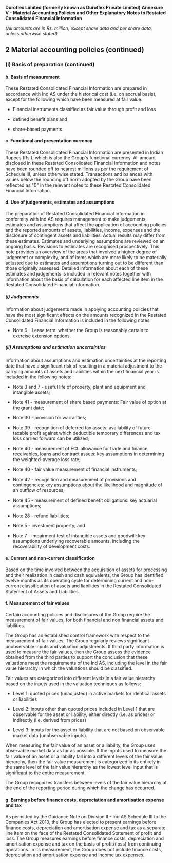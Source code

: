 **Duroflex Limited (formerly known as Duroflex Private Limited)**
**Annexure V - Material Accounting Policies and Other Explanatory Notes to Restated Consolidated Financial Information**

*(All amounts are in Rs. million, except share data and per share data, unless otherwise stated)*

## 2 Material accounting policies (continued)

### (i) Basis of preparation (continued)

#### b. Basis of measurement

These Restated Consolidated Financial Information are prepared in accordance with Ind AS under the historical cost (i.e. on accrual basis), except for the following which have been measured at fair value:

- Financial instruments classified as fair value through profit and loss

- defined benefit plans and

- share-based payments

#### c. Functional and presentation currency

These Restated Consolidated Financial Information are presented in Indian Rupees (Rs.), which is also the Group's functional currency. All amount disclosed in these Restated Consolidated Financial Information and notes have been rounded off to nearest millions as per the requirement of Schedule III, unless otherwise stated. Transactions and balances with values below the rounding off norm adopted by the Group have been reflected as "0" in the relevant notes to these Restated Consolidated Financial Information.

#### d. Use of judgements, estimates and assumptions

The preparation of Restated Consolidated Financial Information in conformity with Ind AS requires management to make judgements, estimates and assumptions that affect the application of accounting policies and the reported amounts of assets, liabilities, income, expenses and the disclosure of contingent assets and liabilities. Actual results may differ from these estimates. Estimates and underlying assumptions are reviewed on an ongoing basis. Revisions to estimates are recognised prospectively. This note provides an overview of the areas that involved a higher degree of judgement or complexity, and of items which are more likely to be materially adjusted due to estimates and assumptions turning out to be different than those originally assessed. Detailed information about each of these estimates and judgements is included in relevant notes together with information about the basis of calculation for each affected line item in the Restated Consolidated Financial Information.

##### (i) Judgements

Information about judgements made in applying accounting policies that have the most significant effects on the amounts recognized in the Restated Consolidated Financial Information is included in the following notes:

- Note 6 - Lease term: whether the Group is reasonably certain to exercise extension options.

##### (ii) Assumptions and estimation uncertainties

Information about assumptions and estimation uncertainties at the reporting date that have a significant risk of resulting in a material adjustment to the carrying amounts of assets and liabilities within the next financial year is included in the following notes:

- Note 3 and 7 - useful life of property, plant and equipment and intangible assets;

- Note 41 - measurement of share based payments: Fair value of option at the grant date;

- Note 30 - provision for warranties;

- Note 39 - recognition of deferred tax assets: availability of future taxable profit against which deductible temporary differences and tax loss carried forward can be utilized;

- Note 40 - measurement of ECL allowance for trade and finance receivables, loans and contract assets: key assumptions in determining the weighted-average loss rate;

- Note 40 - fair value measurement of financial instruments;

- Note 42 - recognition and measurement of provisions and contingencies: key assumptions about the likelihood and magnitude of an outflow of resources;

- Note 45 - measurement of defined benefit obligations: key actuarial assumptions;

- Note 28 - refund liabilities;

- Note 5 - investment property; and

- Note 7 - impairment test of intangible assets and goodwill: key assumptions underlying recoverable amounts, including the recoverability of development costs.

#### e. Current and non-current classification

Based on the time involved between the acquisition of assets for processing and their realization in cash and cash equivalents, the Group has identified twelve months as its operating cycle for determining current and non-current classification of assets and liabilities in the Restated Consolidated Statement of Assets and Liabilities.

#### f. Measurement of fair values

Certain accounting policies and disclosures of the Group require the measurement of fair values, for both financial and non financial assets and liabilities.

The Group has an established control framework with respect to the measurement of fair values. The Group regularly reviews significant unobservable inputs and valuation adjustments. If third party information is used to measure the fair values, then the Group assess the evidence obtained from the third parties to support the conclusion that these valuations meet the requirements of the Ind AS, including the level in the fair value hierarchy in which the valuations should be classified.

Fair values are categorized into different levels in a fair value hierarchy based on the inputs used in the valuation techniques as follows:

- Level 1: quoted prices (unadjusted) in active markets for identical assets or liabilities

- Level 2: inputs other than quoted prices included in Level 1 that are observable for the asset or liability, either directly (i.e. as prices) or indirectly (i.e. derived from prices)

- Level 3: inputs for the asset or liability that are not based on observable market data (unobservable inputs).

When measuring the fair value of an asset or a liability, the Group uses observable market data as far as possible. If the inputs used to measure the fair value of an asset or a liability fall into a different levels of the fair value hierarchy, then the fair value measurement is categorized in its entirely in the same level of the fair value hierarchy as the lowest level input that is significant to the entire measurement.

The Group recognizes transfers between levels of the fair value hierarchy at the end of the reporting period during which the change has occurred.

#### g. Earnings before finance costs, depreciation and amortisation expense and tax

As permitted by the Guidance Note on Division II - Ind AS Schedule III to the Companies Act 2013, the Group has elected to present earnings before finance costs, depreciation and amortisation expense and tax as a separate line item on the face of the Restated Consolidated Statement of profit and loss. The Group measures earnings before finance costs, depreciation and amortisation expense and tax on the basis of profit/(loss) from continuing operations. In its measurement, the Group does not include finance costs, depreciation and amortisation expense and income tax expenses.